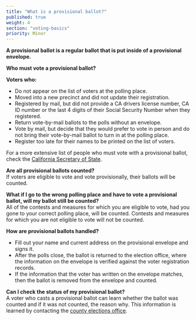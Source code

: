```yaml
---
title: "What is a provisional ballot?"
published: true
weight: 4
section: "voting-basics"
priority: Minor
---
```


**A provisional ballot is a regular ballot that is put inside of a provisional envelope.** 

**Who must vote a provisional ballot?**  

**Voters who:**  
- Do not appear on the list of voters at the polling place. 
- Moved into a new precinct and did not update their registration.
- Registered by mail, but did not provide a CA drivers license number, CA ID number or the last 4 digits of their Social Security Number when they registered.
- Return vote-by-mail ballots to the polls without an envelope.
- Vote by mail, but decide that they would prefer to vote in person and do not bring their vote-by-mail ballot to turn in at the polling place.
- Register too late for their names to be printed on the list of voters.  

For a more extensive list of people who must vote with a provisional ballot, check the [California Secretary of State](http://www.sos.ca.gov/elections/voting-resources/provisional-voting/).

**Are all provisional ballots counted?**  
If voters are eligible to vote and vote provisionally, their ballots will be counted.  

**What if I go to the wrong polling place and have to vote a provisional ballot, will my ballot still be counted?**  
All of the contests and measures for which you are eligible to vote, had you gone to your correct polling place, will be counted. Contests and measures for which you are not eligible to vote will not be counted.  

**How are provisional ballots handled?**  
- Fill out your name and current address on the provisional envelope and signs it. 
- After the polls close, the ballot is returned to the election office, where the information on the envelope is verified against the voter registration records.
- If the information that the voter has written on the envelope matches, then the ballot is removed from the envelope and counted.  

**Can I check the status of my provisional ballot?**  
A voter who casts a provisional ballot can learn whether the ballot was counted and if it was not counted, the reason why. This information is learned by contacting the [county elections office](#section-election-office-contact).
